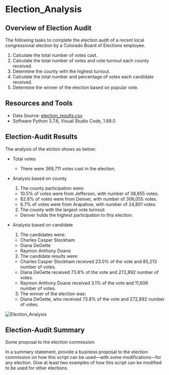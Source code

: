 # Election_Analysis

## Overview of Election Audit
The following tasks to complete the election audit of a recent local congressional election by a Colorado Board of Elections employee.
1. Calculate the total number of votes cast.
2. Calculate the total number of votes and vote turnout each county received.
3. Determine the county with the highest turnout. 
4. Calculate the total number and percentage of votes each candidate received.
5. Determine the winner of the election based on popular vote.

## Resources and Tools
- Data Source: [election_results.csv](https://github.com/CelineWW/Election_Analysis/blob/main/Resources/election_results.csv)
- Software Python 3.7.6, Visual Studio Code, 1.68.0
 
## Election-Audit Results
The analysis of the elction shows as below:

- Total votes
    - There were 369,711 votes cast in the election.

- Analysis based on county
  1. The county participation were:
    - 10.5% of votes were from Jefferson, with number of 38,855 votes.
    - 82.8% of votes were from Denver, with number of 306,055 votes.
    - 6.7% of votes were from Arapahoe, with number of 24,801 votes.
  2. The county with the largest vote turnout:
    - Denver holds the highest participation to this election.

- Analysis based on candidate
  1. The candidates were:
    - Charles Casper Stockham
    - Diana DeGette
    - Raymon Anthony Doane
  2. The candidate results were:
    - Charles Casper Stockham received 23.0% of the vote and 85,213 number of votes.
    - Diana DeGette received 73.8% of the vote and 272,892 number of votes.
    - Raymon Anthony Doane received 3.1% of the vote and 11,606 number of votes.
  3. The winner of the election was:
    - Diana DeGette, who received 73.8% of the vote and 272,892 number of votes.

![Election_Analysis](https://user-images.githubusercontent.com/105877888/173209055-734990a7-e3d9-4bcb-bbcd-336c4208a20e.PNG)

## Election-Audit Summary
Some proposal to the election commission:





In a summary statement, provide a business proposal to the election commission on how this script can be used—with some modifications—for any election. 
Give at least two examples of how this script can be modified to be used for other elections.
